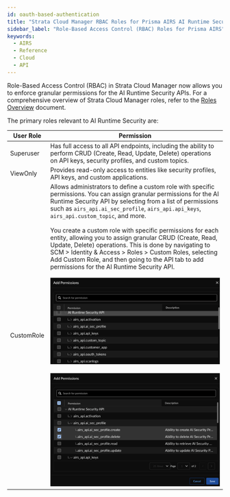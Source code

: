 ```yaml
---
id: oauth-based-authentication
title: "Strata Cloud Manager RBAC Roles for Prisma AIRS AI Runtime Security"
sidebar_label: "Role-Based Access Control (RBAC) Roles for Prisma AIRS"
keywords:
  - AIRS
  - Reference
  - Cloud
  - API
---
```


Role-Based Access Control (RBAC) in Strata Cloud Manager now allows you to enforce granular permissions for the AI Runtime Security APIs. For a comprehensive overview of Strata Cloud Manager roles, refer to the [Roles Overview](https://pan.dev/scm/docs/roles-overview/) document.

The primary roles relevant to AI Runtime Security are:

| User Role | Permission |
| --- | --- |
| Superuser | Has full access to all API endpoints, including the ability to perform CRUD (Create, Read, Update, Delete) operations on API keys, security profiles, and custom topics. |
| ViewOnly | Provides read-only access to entities like security profiles, API keys, and custom applications. |
| CustomRole | Allows administrators to define a custom role with specific permissions. You can assign granular permissions for the AI Runtime Security API by selecting from a list of permissions such as `airs_api.ai_sec_profile`, `airs_api.api_keys`, `airs_api.custom_topic`, and more. <br></br> You create a custom role with specific permissions for each entity, allowing you to assign granular CRUD (Create, Read, Update, Delete) operations. This is done by navigating to SCM > Identity & Access > Roles > Custom Roles, selecting Add Custom Role, and then going to the API tab to add permissions for the AI Runtime Security API.<br></br>![RBAC custom roles for Prisma AIRS Runtime Security](../../../../static/prisma/img/prisma-airs-custom-api-roles-permissions.png) <br></br> ![Granular permissions](../../../../static/prisma/img/prisma-airs-custom-role-granular-permissions.png)|

